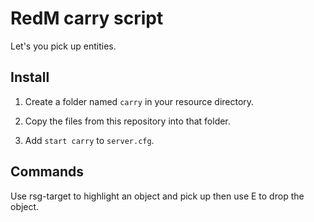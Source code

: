 # RedM carry script

Let's you pick up entities.

## Install

1. Create a folder named `carry` in your resource directory.

2. Copy the files from this repository into that folder.

3. Add `start carry` to `server.cfg`.

## Commands

Use rsg-target to highlight an object and pick up then use E to drop the object.
